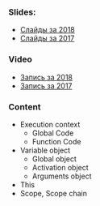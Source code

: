 ### Slides:
- [Слайды за 2018](https://kirilknysh.github.io/js-functions-talk/#/)
- [Слайды за 2017](http://slides.com/anna_protasevich/functions#/)

### Video
- [Запись за 2018](https://www.youtube.com/watch?v=c_rHAYNBotQ)
- [Запись за 2017](https://youtu.be/kbhiRFwFZbU)

### Content
- Execution context
	- Global Code
	- Function Code
- Variable object
    - Global object
    - Activation object
    - Arguments object
- This  
- Scope, Scope chain

